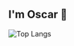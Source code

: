## I'm Oscar 👋

![Top Langs](https://github-readme-stats.vercel.app/api/top-langs/?username=OscarGitHub102&layout=donut&exclude_repo=github-readme-stats,OscarGitHub102.github.io)
